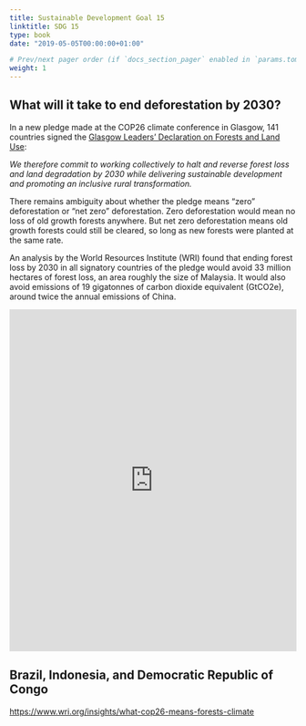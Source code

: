 ```yaml
---
title: Sustainable Development Goal 15
linktitle: SDG 15
type: book
date: "2019-05-05T00:00:00+01:00"

# Prev/next pager order (if `docs_section_pager` enabled in `params.toml`)
weight: 1
---
```


## What will it take to end deforestation by 2030?

In a new pledge made at the COP26 climate conference in Glasgow, 141 countries signed the [Glasgow Leaders’ Declaration on Forests and Land Use](https://ukcop26.org/glasgow-leaders-declaration-on-forests-and-land-use/):

*We therefore commit to working collectively to halt and reverse forest loss and land degradation by 2030 while delivering sustainable development and promoting an inclusive rural transformation.* 

There remains ambiguity about whether the pledge means “zero” deforestation or “net zero” deforestation. Zero deforestation would mean no loss of old growth forests anywhere. But net zero deforestation means old growth forests could still be cleared, so long as new forests were planted at the same rate. 

An analysis by the World Resources Institute (WRI) found that ending forest loss by 2030 in all signatory countries of the pledge would avoid 33 million hectares of forest loss, an area roughly the size of Malaysia. It would also avoid emissions of 19 gigatonnes of carbon dioxide equivalent (GtCO2e), around twice the annual emissions of China.

<iframe src="https://ourworldindata.org/grapher/forest-area-as-share-of-land-area" loading="lazy" style="width: 100%; height: 600px; border: 0px none;"></iframe>

## Brazil, Indonesia, and Democratic Republic of Congo


https://www.wri.org/insights/what-cop26-means-forests-climate